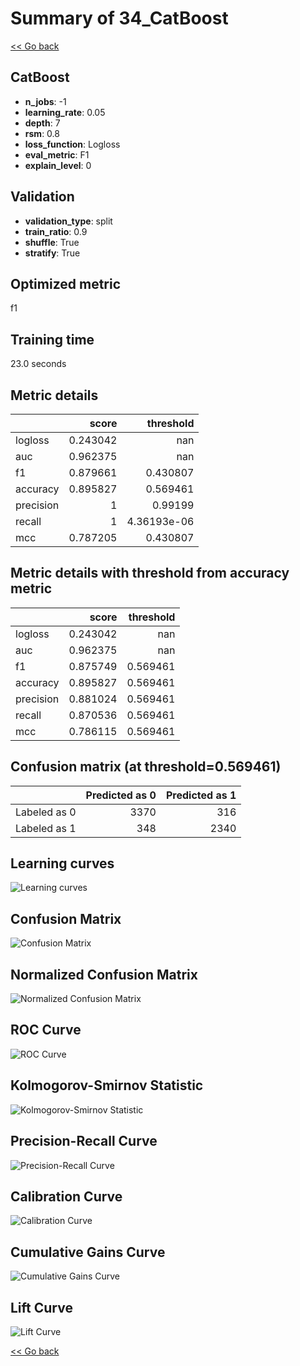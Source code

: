 # Summary of 34_CatBoost

[<< Go back](../README.md)


## CatBoost
- **n_jobs**: -1
- **learning_rate**: 0.05
- **depth**: 7
- **rsm**: 0.8
- **loss_function**: Logloss
- **eval_metric**: F1
- **explain_level**: 0

## Validation
 - **validation_type**: split
 - **train_ratio**: 0.9
 - **shuffle**: True
 - **stratify**: True

## Optimized metric
f1

## Training time

23.0 seconds

## Metric details
|           |    score |     threshold |
|:----------|---------:|--------------:|
| logloss   | 0.243042 | nan           |
| auc       | 0.962375 | nan           |
| f1        | 0.879661 |   0.430807    |
| accuracy  | 0.895827 |   0.569461    |
| precision | 1        |   0.99199     |
| recall    | 1        |   4.36193e-06 |
| mcc       | 0.787205 |   0.430807    |


## Metric details with threshold from accuracy metric
|           |    score |   threshold |
|:----------|---------:|------------:|
| logloss   | 0.243042 |  nan        |
| auc       | 0.962375 |  nan        |
| f1        | 0.875749 |    0.569461 |
| accuracy  | 0.895827 |    0.569461 |
| precision | 0.881024 |    0.569461 |
| recall    | 0.870536 |    0.569461 |
| mcc       | 0.786115 |    0.569461 |


## Confusion matrix (at threshold=0.569461)
|              |   Predicted as 0 |   Predicted as 1 |
|:-------------|-----------------:|-----------------:|
| Labeled as 0 |             3370 |              316 |
| Labeled as 1 |              348 |             2340 |

## Learning curves
![Learning curves](learning_curves.png)
## Confusion Matrix

![Confusion Matrix](confusion_matrix.png)


## Normalized Confusion Matrix

![Normalized Confusion Matrix](confusion_matrix_normalized.png)


## ROC Curve

![ROC Curve](roc_curve.png)


## Kolmogorov-Smirnov Statistic

![Kolmogorov-Smirnov Statistic](ks_statistic.png)


## Precision-Recall Curve

![Precision-Recall Curve](precision_recall_curve.png)


## Calibration Curve

![Calibration Curve](calibration_curve_curve.png)


## Cumulative Gains Curve

![Cumulative Gains Curve](cumulative_gains_curve.png)


## Lift Curve

![Lift Curve](lift_curve.png)



[<< Go back](../README.md)
